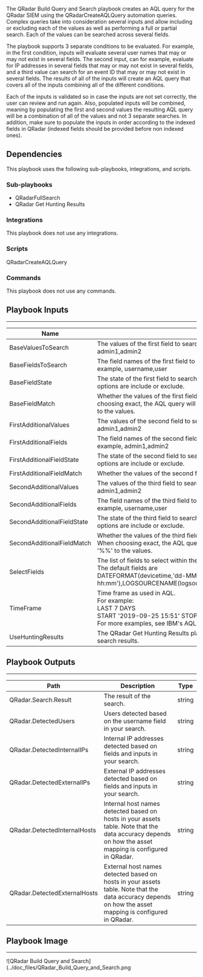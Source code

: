 The QRadar Build Query and Search playbook creates an AQL query for the  QRadar SIEM using the QRadarCreateAQLQuery automation queries. Complex queries take into consideration several inputs and allow including or excluding each of the values as well as performing a full or partial search. Each of the values can be searched across several fields.

The playbook supports 3 separate conditions to be evaluated.
For example, in the first condition, inputs will evaluate several user names that may or may not exist in several fields. The second input, can for example, evaluate for IP addresses in several fields that may or may not exist in several fields, and a third value can search for an event ID that may or may not exist in several fields. The results of all of the inputs will create an AQL query that covers all of the inputs combining all of the different conditions.

Each of the inputs is validated so in case the inputs are not set correctly, the user can review and run again.
Also, populated inputs will be combined, meaning by populating the first and second values the resulting AQL query will be a combination of all of the values and not 3 separate searches. In addition, make sure to populate the inputs in order according to the indexed fields in QRadar (indexed fields should be provided before non indexed ones).

## Dependencies
This playbook uses the following sub-playbooks, integrations, and scripts.

### Sub-playbooks
* QRadarFullSearch
* QRadar Get Hunting Results

### Integrations
This playbook does not use any integrations.

### Scripts
QRadarCreateAQLQuery

### Commands
This playbook does not use any commands.

## Playbook Inputs
---

| **Name** | **Description** | **Default Value** | **Required** |
| --- | --- | --- | --- |
| BaseValuesToSearch | The values of the first field to search. This can be a single value or a comma-separated list of values. For example, admin1,admin2 |  | Optional |
| BaseFieldsToSearch | The field names of the first field to search. This can be a single value or a comma-separated list of values. For example, username,user |  | Optional |
| BaseFieldState | The state of the first field to search, meaning whether the values in the field should be included or excluded. Valid options are include or exclude. | include | Optional |
| BaseFieldMatch | Whether the values of the first field should be exact match or partial match. Valid options are exact or partial. When choosing exact, the AQL query will use the = operator. When choosing partial, the AQL query will ILIKE and add '%%' to the values. | exact | Optional |
| FirstAdditionalValues | The values of the second field to search. This can be a single value or a comma-separated list of values. For example, admin1,admin2 |  | Optional |
| FirstAdditionalFields | The field names of the second field to search. This can be a single value or a comma-separated list of values. For example, admin1,admin2 |  | Optional |
| FirstAdditionalFieldState | The state of the second field to search, meaning whether the values in the field should be included or excluded. Valid options are include or exclude. | include | Optional |
| FirstAdditionalFieldMatch | Whether the values of the second field should be an exact match or a partial match. Valid options are exact or partial. | exact | Optional |
| SecondAdditionalValues | The values of the third field to search. This can be a single value or a comma-separated list of values. For example, admin1,admin2 |  | Optional |
| SecondAdditionalFields | The field names of the third field to search. This can be a single value or a comma-separated list of values. For example, username,user |  | Optional |
| SecondAdditionalFieldState | The state of the third field to search, meaning whether the values in the field should be included or excluded. Valid options are include or exclude. | include | Optional |
| SecondAdditionalFieldMatch | Whether the values of the third field should be an exact match or a partial match. Valid options are exact or partial. When choosing exact, the AQL query will use the = operator. When choosing partial, the AQL query will ILIKE and add '%%' to the values. | exact | Optional |
| SelectFields | The list of fields to select within the AQL query.<br/>The default fields are<br/>DATEFORMAT\(devicetime,'dd-MM-yyyy hh:mm'\),LOGSOURCENAME\(logsourceid\),CATEGORYNAME\(category\),QIDNAME\(qid\),sourceip,destinationip,username | DATEFORMAT(devicetime,'dd-MM-yyyy hh:mm'),LOGSOURCENAME(logsourceid),CATEGORYNAME(category),QIDNAME(qid),sourceip,destinationip,username | Optional |
| TimeFrame | Time frame as used in AQL.<br/>For example:<br/>LAST 7 DAYS<br/>START '2019-09-25 15:51' STOP '2019-09-25 17:51'<br/>For more examples, see IBM's AQL documentation. | LAST 1 HOURS | Optional |
| UseHuntingResults | The QRadar Get Hunting Results playbook outputs the detected hosts, users, and IP addresses detected in the QRadar search results. | false | Optional |

## Playbook Outputs
---

| **Path** | **Description** | **Type** |
| --- | --- | --- |
| QRadar.Search.Result | The result of the search. | string |
| QRadar.DetectedUsers | Users detected based on the username field in your search. | string |
| QRadar.DetectedInternalIPs | Internal IP addresses detected based on fields and inputs in your search. | string |
| QRadar.DetectedExternalIPs | External IP addresses detected based on fields and inputs in your search. | string |
| QRadar.DetectedInternalHosts | Internal host names detected based on hosts in your assets table. Note that the data accuracy depends on how the asset mapping is configured in QRadar. | string |
| QRadar.DetectedExternalHosts | External host names detected based on hosts in your assets table. Note that the data accuracy depends on how the asset mapping is configured in QRadar. | string |

## Playbook Image
---
![QRadar Build Query and Search](../doc_files/QRadar_Build_Query_and_Search.png
